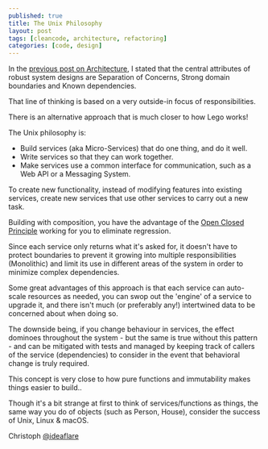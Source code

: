```yaml
---
published: true
title: The Unix Philosophy
layout: post
tags: [cleancode, architecture, refactoring]
categories: [code, design]
---
```


In the [previous post on Architecture](https://ideaflare.github.io/2017/06/architecture), I stated that the central attributes of robust system designs are Separation of Concerns, Strong domain boundaries and Known dependencies.

That line of thinking is based on a very outside-in focus of responsibilities.

There is an alternative approach that is much closer to how Lego works!

The Unix philosophy is:
  * Build services (aka Micro-Services) that do one thing, and do it well.
  * Write services so that they can work together.
  * Make services use a common interface for communication, such as a Web API or a Messaging System.

To create new functionality, instead of modifying features into existing services, create new services that use other services to carry out a new task.

Building with composition, you have the advantage of the [Open Closed Principle](https://en.wikipedia.org/wiki/Open/closed_principle) working for you to eliminate regression.

Since each service only returns what it's asked for, it doesn't have to protect boundaries to prevent it growing into multiple responsibilities (Monolithic) and limit its use in different areas of the system in order to minimize complex dependencies.

Some great advantages of this approach is that each service can auto-scale resources as needed, you can swop out the 'engine' of a service to upgrade it, and there isn't much (or preferably any!) intertwined data to be concerned about when doing so.

The downside being, if you change behaviour in services, the effect dominoes throughout the system - but the same is true without this pattern - and can be mitigated with tests and managed by keeping track of callers of the service (dependencies) to consider in the event that behavioral change is truly required.

This concept is very close to how pure functions and immutability makes things easier to build..

Though it's a bit strange at first to think of services/functions as things, the same way you do of objects (such as Person, House), consider the success of Unix, Linux & macOS.

Christoph [@ideaflare](https://twitter.com/ideaflare)
